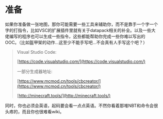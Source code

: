 # 准备

如果你准备做一张地图，那你可能需要一些工具来辅助你，而不是靠手一个字一个字的打指令，比如VSC的扩展插件里就有关于datapack相关的补全。以及一些大佬编写的程序也可以生成一些指令，这些都能帮助你完成一些你难以写出的OOC。（比如盔甲架的动作...这至少不能手写吧...不会真有人手写这个吧？）

> Visual Studio Code:
>
> [https://code.visualstudio.com/](https://code.visualstudio.com/)
>
> 一部分生成器地址:
>
> [https://www.mcmod.cn/tools/cbcreator/](https://www.mcmod.cn/tools/cbcreator/)
>
> [http://minecraft.tools/](http://minecraft.tools/)

同时，你也必须会英语，起码要会看一点点英语。不然你看着那堆NBT和命令会很头疼的，而且你也很难看wiki。
